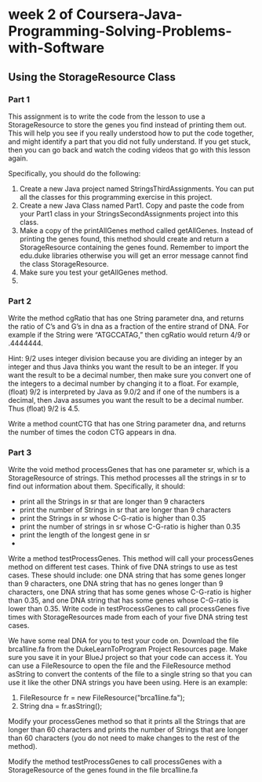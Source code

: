 
<h1>week 2 of Coursera-Java-Programming-Solving-Problems-with-Software</h1>
<h2>Using the StorageResource Class</h2>
<h3>Part 1</h3>

This assignment is to write the code from the lesson to use a StorageResource to store the genes you find instead of printing them out. This will help you see if you really understood how to put the code together, and might identify a part that you did not fully understand. If you get stuck, then you can go back and watch the coding videos that go with this lesson again.
<p>
Specifically, you should do the following:
</p><ol><li>
Create a new Java project named StringsThirdAssignments. You can put all the classes for this programming exercise in this project.
  </li><li>
Create a new Java Class named Part1. Copy and paste the code from your Part1 class in your StringsSecondAssignments project into this class.
  </li><li>
Make a copy of the printAllGenes method called getAllGenes. Instead of printing the genes found, this method should create and return a StorageResource containing the genes found. Remember to import the edu.duke libraries otherwise you will get an error message cannot find the class StorageResource.
</li><li>
Make sure you test your getAllGenes method.
</li><li></ol>
<h3>Part 2</h3>

Write the method cgRatio that has one String parameter dna, and returns the ratio of C’s and G’s in dna as a fraction of the entire strand of DNA. For example if the String were “ATGCCATAG,” then cgRatio would return 4/9 or .4444444.
<p>
Hint: 9/2 uses integer division because you are dividing an integer by an integer and thus Java thinks you want the result to be an integer. If you want the result to be a decimal number, then make sure you convert one of the integers to a decimal number by changing it to a float. For example, (float) 9/2 is interpreted by Java as 9.0/2 and if one of the numbers is a decimal, then Java assumes you want the result to be a decimal number. Thus (float) 9/2 is 4.5.
</p><p>
Write a method countCTG that has one String parameter dna, and returns the number of times the codon CTG appears in dna.
</p>
<h3>Part 3</h3>

Write the void method processGenes that has one parameter sr, which is a StorageResource of strings. This method processes all the strings in sr to find out information about them. Specifically, it should:
<ul>
  <li>print all the Strings in sr that are longer than 9 characters</li><li>
print the number of Strings in sr that are longer than 9 characters</li><li>
print the Strings in sr whose C-G-ratio is higher than 0.35</li><li>
print the number of strings in sr whose C-G-ratio is higher than 0.35</li><li>
print the length of the longest gene in sr</li><li></ul>
<p>
Write a method testProcessGenes. This method will call your processGenes method on different test cases. Think of five DNA strings to use as test cases. These should include: one DNA string that has some genes longer than 9 characters, one DNA string that has no genes longer than 9 characters, one DNA string that has some genes whose C-G-ratio is higher than 0.35, and one DNA string that has some genes whose C-G-ratio is lower than 0.35. Write code in testProcessGenes to call processGenes five times with StorageResources made from each of your five DNA string test cases.
</p><p>
We have some real DNA for you to test your code on. Download the file brca1line.fa from the DukeLearnToProgram Project Resources page. Make sure you save it in your BlueJ project so that your code can access it. You can use a FileResource to open the file and the FileResource method asString to convert the contents of the file to a single string so that you can use it like the other DNA strings you have been using. Here is an example:
</p><ol><li>
FileResource fr = new FileResource("brca1line.fa");</li><li>
  String dna = fr.asString();</li></ol>
<p>Modify your processGenes method so that it prints all the Strings that are longer than 60 characters and prints the number of Strings that are longer than 60 characters (you do not need to make changes to the rest of the method).
</p><p>
Modify the method testProcessGenes to call processGenes with a StorageResource of the genes found in the file brca1line.fa</p>
